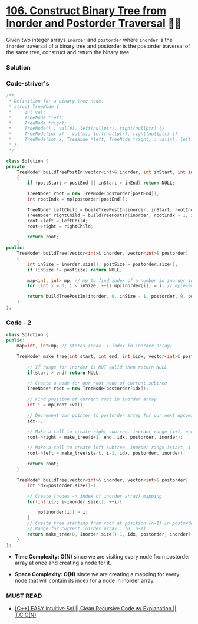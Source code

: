 # [106. Construct Binary Tree from Inorder and Postorder Traversal](https://leetcode.com/problems/construct-binary-tree-from-inorder-and-postorder-traversal/) 🌟🌟

Given two integer arrays `inorder` and `postorder` where `inorder` is the `inorder` traversal of a binary tree and postorder is the postorder traversal of the same tree, construct and return the binary tree.

### Solution

### Code-striver's

```cpp
/**
 * Definition for a binary tree node.
 * struct TreeNode {
 *     int val;
 *     TreeNode *left;
 *     TreeNode *right;
 *     TreeNode() : val(0), left(nullptr), right(nullptr) {}
 *     TreeNode(int x) : val(x), left(nullptr), right(nullptr) {}
 *     TreeNode(int x, TreeNode *left, TreeNode *right) : val(x), left(left), right(right) {}
 * };
 */

class Solution {
private:
    TreeNode* buildTreePostIn(vector<int>& inorder, int inStart, int inEnd, vector<int>& postorder, int postStart, int postEnd, map<int, int>& mp)
    {
        if (postStart > postEnd || inStart > inEnd) return NULL;

        TreeNode* root = new TreeNode(postorder[postEnd]);
        int rootIndx = mp[postorder[postEnd]];

        TreeNode* leftChild = buildTreePostIn(inorder, inStart, rootIndx - 1, postorder, postStart, postStart + rootIndx - inStart - 1, mp);
        TreeNode* rightChild = buildTreePostIn(inorder, rootIndx + 1, inEnd, postorder, postStart + rootIndx - inStart, postEnd - 1, mp);
        root->left = leftChild;
        root->right = rightChild;

        return root;
    }
public:
    TreeNode* buildTree(vector<int>& inorder, vector<int>& postorder)
    {
        int inSize = inorder.size(), postSize = postorder.size();
        if (inSize != postSize) return NULL;

        map<int, int> mp; // mp to find index of a number in inorder in constant time
        for (int i = 0; i < inSize; ++i) mp[inorder[i]] = i; // mp[elem]=index in inorder

        return buildTreePostIn(inorder, 0, inSize - 1, postorder, 0, postSize - 1, mp);
    }
};
```

### Code - 2

```cpp
class Solution {
public:
    map<int, int>mp; // Stores (node -> index in inorder array)

    TreeNode* make_tree(int start, int end, int &idx, vector<int>& postorder, vector<int>& inorder){

		// If range for inorder is NOT valid then return NULL
        if(start > end) return NULL;

		// Create a node for our root node of current subtree
        TreeNode* root = new TreeNode(postorder[idx]);

		// Find position of current root in inorder array
        int i = mp[root->val];

		// Decrement our pointer to postorder array for our next upcoming root if any
        idx--;

		// Make a call to create right subtree, inorder range [i+1, end]
        root->right = make_tree(i+1, end, idx, postorder, inorder);

		// Make a call to create left subtree, inorder range [start, i-1]
        root->left = make_tree(start, i-1, idx, postorder, inorder);

        return root;
    }

    TreeNode* buildTree(vector<int>& inorder, vector<int>& postorder) {
        int idx=postorder.size()-1;

		// Create (nodes -> index of inorder array) mapping
        for(int i{}; i<inorder.size(); ++i){

            mp[inorder[i]] = i;
        }
		// Create tree starting from root at position (n-1) in postorder array
		// Range for current inirder array : [0, n-1]
        return make_tree(0, inorder.size()-1, idx, postorder, inorder);
    }
};
```

-   **Time Complexity: O(N)** since we are visiting every node from postorder array at once and creating a node for it.

-   **Space Complexity: O(N)** since we are creating a mapping for every node that will contain its index for a node in inorder array.

### MUST READ

-   [[C++] EASY Intuitive Sol || Clean Recursive Code w/ Explanation || T.C:O(N)](<https://leetcode.com/problems/construct-binary-tree-from-inorder-and-postorder-traversal/discuss/1588934/C%2B%2B-EASY-Intuitive-Sol-oror-Clean-Recursive-Code-w-Explanation-oror-T.C%3AO(N)>)
